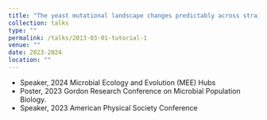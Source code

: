 ```yaml
---
title: "The yeast mutational landscape changes predictably across strains and environments. "
collection: talks
type: ""
permalink: /talks/2013-03-01-tutorial-1
venue: ""
date: 2023-2024
location: ""
---
```


-	Speaker, 2024 Microbial Ecology and Evolution (MEE) Hubs
-	Poster, 2023 Gordon Research Conference on Microbial Population Biology. 
-	Speaker, 2023 American Physical Society Conference


